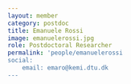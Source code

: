 ```yaml
---
layout: member
category: postdoc
title: Emanuele Rossi
image: emanuelerossi.jpg
role: Postdoctoral Researcher
permalink: 'people/emanuelerossi
social:
    email: emaro@kemi.dtu.dk
---
```

